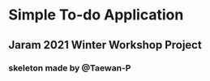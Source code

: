 # Simple To-do Application  
## Jaram 2021 Winter Workshop Project  
### skeleton made by @Taewan-P

